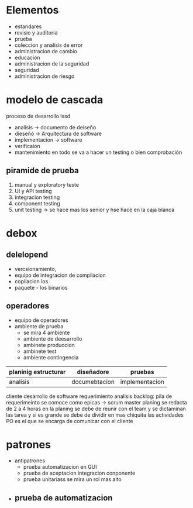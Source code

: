 # Elementos
- estandares
- revisio y auditoria
- prueba
- coleccion y analisis de error 
- administracion de cambio
- educacion
- administracion de la seguridad
- seguridad
- administracion de riesgo
# modelo de cascada
proceso de desarrollo  lssd
- analisis -> documento de deiseño
- dieseñó -> Arquitectura de software
- implementacion -> software
- verificaion 
- mantenimiento 
en todo se va a hacer un testing o bien comprobación

## piramide de prueba

1. manual y exploratory teste
2. UI y API testing 
3. integracion testing
4. component testing 
5. unit testing  -> se hace mas los senior y hse hace en la caja blanca 

# debox

## delelopend
- vercsionamiento, 
- equipo de integracion de compilacion
- copilacion los 
- paquete - los binarios 
## operadores
- equipo de operadores
- ambiente de prueba 
	- se mira 4 ambiente 
	- ambiente de deesarrollo
	- ambinete produccion
	- ambinete test
	- ambiente contingencia

planinig estructurar     |    diseñadore      |       pruebas 
-|-|-
analisis | documebtacion | implementacion   |  mantenimiento

cliente
desarrollo de software
requerimiento analisis
	backlog:
	pila de requerimeinto se comoce como epicas -> scrum master
planing se redacta de 2 a 4 horas
en la planing se debe de reunir con el team y se dictaminan las tarea y si es grande se debe de dividir en mas chiquita las actividades
PO es el que se encarga de comunicar con el cliente


# patrones
- antipatrones
	- prueba automatizacion en GUI
	- prueba de aceptacion integracion conponente
	- prueba unitariass
	 se   mira un rol mas alto 
- prueba de automatizacion 
	- 